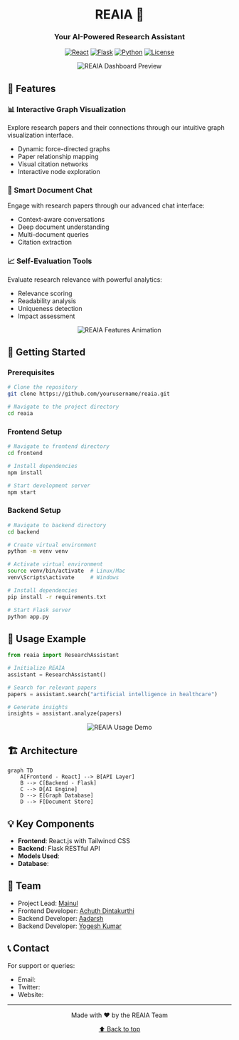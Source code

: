 <div align="center">
  
# REAIA 🧠
### Your AI-Powered Research Assistant

[![React](https://img.shields.io/badge/Frontend-React-61DAFB?style=flat-square&logo=react)](https://reactjs.org/)
[![Flask](https://img.shields.io/badge/Backend-Flask-000000?style=flat-square&logo=flask)](https://flask.palletsprojects.com/)
[![Python](https://img.shields.io/badge/Language-Python-3776AB?style=flat-square&logo=python)](https://www.python.org/)
[![License](https://img.shields.io/badge/License-MIT-yellow.svg)](https://opensource.org/licenses/MIT)

<img src="/api/placeholder/800/400" alt="REAIA Dashboard Preview" />

</div>

## 🌟 Features

### 📊 Interactive Graph Visualization
Explore research papers and their connections through our intuitive graph visualization interface.
- Dynamic force-directed graphs
- Paper relationship mapping
- Visual citation networks
- Interactive node exploration

### 💬 Smart Document Chat
Engage with research papers through our advanced chat interface:
- Context-aware conversations
- Deep document understanding
- Multi-document queries
- Citation extraction

### 📈 Self-Evaluation Tools
Evaluate research relevance with powerful analytics:
- Relevance scoring
- Readability analysis
- Uniqueness detection
- Impact assessment

<div align="center">
<img src="/api/placeholder/600/300" alt="REAIA Features Animation" />
</div>

## 🚀 Getting Started

### Prerequisites
```bash
# Clone the repository
git clone https://github.com/yourusername/reaia.git

# Navigate to the project directory
cd reaia
```

### Frontend Setup
```bash
# Navigate to frontend directory
cd frontend

# Install dependencies
npm install

# Start development server
npm start
```

### Backend Setup
```bash
# Navigate to backend directory
cd backend

# Create virtual environment
python -m venv venv

# Activate virtual environment
source venv/bin/activate  # Linux/Mac
venv\Scripts\activate     # Windows

# Install dependencies
pip install -r requirements.txt

# Start Flask server
python app.py
```

## 🎯 Usage Example

```python
from reaia import ResearchAssistant

# Initialize REAIA
assistant = ResearchAssistant()

# Search for relevant papers
papers = assistant.search("artificial intelligence in healthcare")

# Generate insights
insights = assistant.analyze(papers)
```

<div align="center">
<img src="/api/placeholder/600/300" alt="REAIA Usage Demo" />
</div>

## 🏗️ Architecture

```mermaid
graph TD
    A[Frontend - React] --> B[API Layer]
    B --> C[Backend - Flask]
    C --> D[AI Engine]
    D --> E[Graph Database]
    D --> F[Document Store]
```

## 💡 Key Components

- **Frontend**: React.js with Tailwincd CSS
- **Backend**: Flask RESTful API
- **Models Used**: 
- **Database**: 


## 👥 Team

- Project Lead: [Mainul](https://github.com/yourusername)
- Frontend Developer: [Achuth Dintakurthi](https://github.com/developer1)
- Backend Developer: [Aadarsh](https://github.com/developer2)
- Backend Developer: [Yogesh Kumar](https://github.com/developer2)

## 📞 Contact

For support or queries:
- Email: 
- Twitter: 
- Website: 

<div align="center">

---

Made with ❤️ by the REAIA Team

[⬆ Back to top](#reaia-)

</div>
